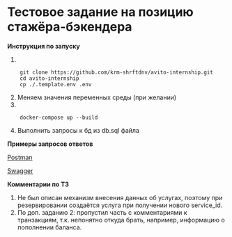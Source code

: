 # Тестовое задание на позицию стажёра-бэкендера

**Инструкция по запуску**

1.
```shell
    git clone https://github.com/krm-shrftdnv/avito-internship.git
    cd avito-internship
    cp ./.template.env .env
```
2. Меняем значения переменных среды (при желании)
3. 
```shell
    docker-compose up --build
```
4. Выполнить запросы к бд из db.sql файла

**Примеры запросов ответов**

[Postman](https://www.postman.com/krm-shrftdnv/workspace/avito-internship-backend-krm-shrftdnv/collection/24117006-5ce35bb5-3aa2-431a-9487-cdca44836372?action=share&creator=24117006&ctx=documentation)

[Swagger](https://app.swaggerhub.com/apis/krm-shrftdnv/avito-internship/1.0)


**Комментарии по ТЗ**

1. Не был описан механизм внесения данных об услугах, поэтому при резервировании создаётся услуга при получении нового service_id.
2. По доп. заданию 2: пропустил часть с комментариями к транзакциям, т.к. непонятно откуда брать, например, информацию о пополнении баланса.